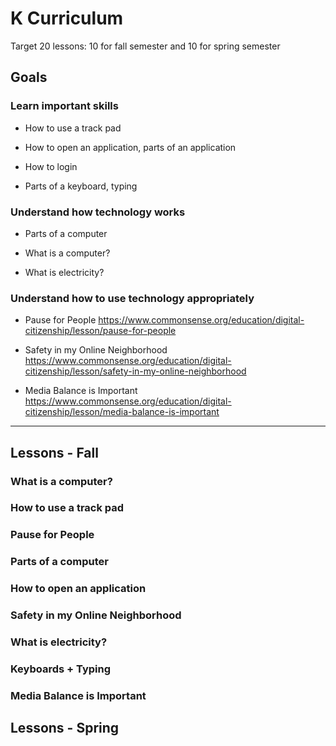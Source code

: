 # K Curriculum

Target 20 lessons: 10 for fall semester and 10 for spring semester

## Goals

### Learn important skills

* How to use a track pad

* How to open an application, parts of an application

* How to login

* Parts of a keyboard, typing

### Understand how technology works

* Parts of a computer

* What is a computer?

* What is electricity?

### Understand how to use technology appropriately

* Pause for People 
https://www.commonsense.org/education/digital-citizenship/lesson/pause-for-people

* Safety in my Online Neighborhood
https://www.commonsense.org/education/digital-citizenship/lesson/safety-in-my-online-neighborhood

* Media Balance is Important
https://www.commonsense.org/education/digital-citizenship/lesson/media-balance-is-important

---

## Lessons - Fall

### What is a computer?

### How to use a track pad

### Pause for People

### Parts of a computer

### How to open an application

### Safety in my Online Neighborhood

### What is electricity?

### Keyboards + Typing

### Media Balance is Important


## Lessons - Spring























